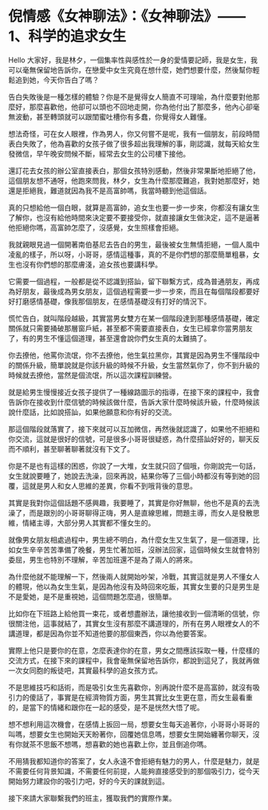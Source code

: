 # 倪情感《女神聊法》：《女神聊法》——1、科学的追求女生

Hello 大家好，我是林夕，一個集率性與感性於一身的愛情要記師，我是女生，我可以毫無保留地告訴你，在戀愛中女生究竟在想什麼，她們想要什麼，然後幫你輕鬆追到她，今天你告白了嗎？

告白失敗後是一種怎樣的體驗？你是不是覺得女人簡直不可理喻，為什麼要對他那麼好，那麼喜歡他，他卻可以頭也不回地走開，你為他付出了那麼多，他內心卻毫無波動，甚至轉頭就可以跟閨蜜吐槽你有多蠢，你覺得女人難懂。

想法奇怪，可在女人眼裡，作為男人，你又何嘗不是呢，我有一個朋友，前段時間表白失敗了，他為喜歡的女孩子做了很多超出我理解的事，剛認識，就每天給女生發微信，早午晚安問候不斷，經常去女生的公司樓下接他。

還訂花去女孩的辦公室直接表白，那個女孩特別感動，然後非常果斷地拒絕了他，這個朋友想不通呀，他跑來問我，林夕，女生為什麼那麼難追，我對她那麼好，她還是拒絕我，難道就因為我不是高富帥嗎，我當時聽到他這個話。

真的只想給他一個白眼，就算是高富帥，追女生也要一步一步來，你都沒有讓女生了解你，也沒有給他時間來決定要不要接受你，就直接讓女生做決定，這不是逼著他拒絕你嗎，高富帥怎麼了，沒感覺，女生照樣會拒絕。

我就親眼見過一個開著南伯基尼去告白的男生，最後被女生無情拒絕，一個人風中凌亂的樣子，所以呀，小哥哥，感情這種事，真的不是你們想的那麼簡單粗暴，女生也沒有你們想的那麼膚淺，追女孩也要講科學。

它需要一個過程，一般都是從不認識到搭訕，留下聯繫方式，成為普通朋友，再成為好朋友，最後成為男女朋友，這個過程需要一步一步來，而且在每個階段都要好好打磨感情基礎，像我那個朋友，在感情基礎沒有打好的情況下。

慌忙告白，就叫階段越級，其實當男女雙方在某一個階段達到那種感情基礎，確定關係就只需要捅破那層窗戶紙，甚至都不需要直接表白，女生已經拿你當男朋友了，有的男生不懂這個道理，甚至還會說你們女生真的太難搞了。

你去撩他，他罵你流氓，你不去撩他，他生氣拉黑你，其實是因為男生不懂階段中的關係升級，簡單說就是你該升級的時候不升級，女生當然氣你了，你不到升級的時候就去撩他，當然是個流氓，所以這次課程訓練營。

就是給男生慢慢接近女孩子提供了一種線路圖示的指導，在接下來的課程中，我會告訴你在接收到什麼信號的時候該做什麼，告訴大家什麼時候該升級，什麼時候該說什麼話，比如說搭訕，如果他願意和你有好的交流。

那這個階段就落實了，接下來就可以互加微信，再然後就認識了，如果他不拒絕和你交流，這就是很好的信號，可是很多小哥哥很疑惑，為什麼搭訕好好的，聊天反而不順利，甚至聊著聊著就沒有下文了。

你是不是也有這樣的困惑，你說了一大堆，女生就只回了個哦，你剛說完一句話，女生就說要睡了，她說去洗澡，回來再說，結果你等了三個小時都沒有等到她的回覆，這就是男人和女人思維的差異，你看不到哦背後的意思。

其實是我對你這個話題不感興趣，我要睡了，其實是你好無聊，他也不是真的去洗澡了，而是跟別的小哥哥聊得正嗨，男人是直線思維，問題主導，而女人是發散思維，情緒主導，大部分男人其實都不懂女生的。

就像男女朋友相處過程中，男生總不明白，為什麼女生又生氣了，是一個道理，比如女生辛辛苦苦準備了晚餐，男生忙著加班，沒辦法回家，這個時候女生就會特別委屈，男生也特別不理解，辛苦加班還不是為了兩人的將來。

為什麼他就不能理解一下，然後兩人就開始吵架，冷戰，其實這就是男人不懂女人的體現，他以為女生生氣，是因為他沒有及時回來吃飯，其實女生要的只是男生是不是愛她，是不是重視她，這個問題怎麼過，很簡單。

比如你在下班路上給他買一束花，或者想盡辦法，讓他接收到一個清晰的信號，你很關注他，這事就結了，其實女生沒有那麼不講道理的，所有在男人眼裡女人的不講道理，都是因為你並不知道他要的那個東西，你以為他要答案。

實際上他只是要你的在意，怎麼表達你的在意，男女之間應該採取一種，什麼樣的交流方式，在接下來的課程中，我會毫無保留地告訴你，都說到這兒了，我就再做一次女同胞的叛徒吧，其實最科學的追女孩方式。

不是思維技巧和話術，而是吸引女生先喜歡你，別再說什麼不是高富帥，就沒有吸引力的傻話了，事實是在經濟物質方面，男生其實比女生更在意，而女生最看重的，是當下的情緒和跟你在一起的感受，是不是恍然大悟了呢。

想不想利用這次機會，在感情上扳回一局，想要女生每天追著你，小哥哥小哥哥的叫嗎，想要女生也開始天天盼著你，回覆她信息嗎，想要女生開始纏著你聊天，沒有你就茶不思飯不想嗎，想喜歡的她也喜歡上你，並且倒追你嗎。

不用猜我都知道你的答案了，女人永遠不會拒絕有魅力的男人，什麼是魅力，就是不需要任何背景知識，不需要任何前提，人能夠直接感受到的那個吸引力，從今天開始努力建設你的吸引力吧，好的今天的課就到這。

接下來請大家聯繫我們的班主，獲取我們的實際作業。